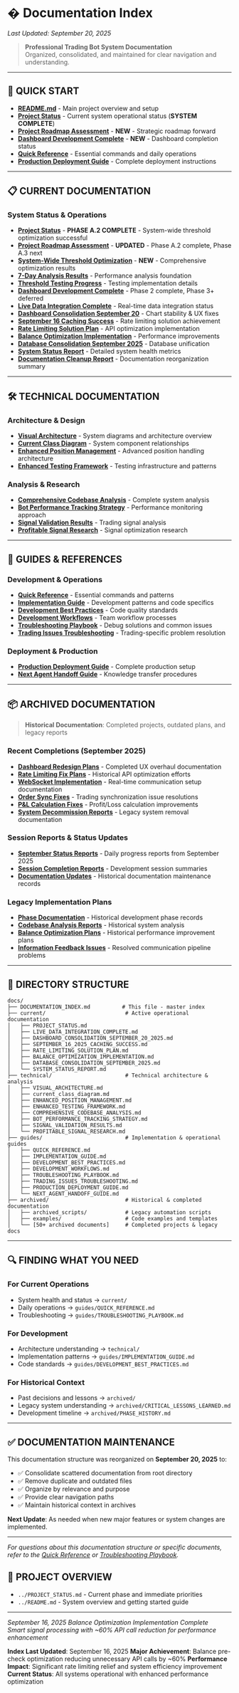 
# � Documentation Index

*Last Updated: September 20, 2025*

> **Professional Trading Bot System Documentation**  
> Organized, consolidated, and maintained for clear navigation and understanding.

---

## 🎯 **QUICK START**
- **[README.md](../README.md)** - Main project overview and setup
- **[Project Status](current/PROJECT_STATUS.md)** - Current system operational status (**SYSTEM COMPLETE**)
- **[Project Roadmap Assessment](current/PROJECT_ROADMAP_ASSESSMENT_SEPTEMBER_2025.md)** - **NEW** - Strategic roadmap forward
- **[Dashboard Development Complete](current/DASHBOARD_DEVELOPMENT_COMPLETE.md)** - **NEW** - Dashboard completion status
- **[Quick Reference](guides/QUICK_REFERENCE.md)** - Essential commands and daily operations
- **[Production Deployment Guide](guides/PRODUCTION_DEPLOYMENT_GUIDE.md)** - Complete deployment instructions

---

## 📋 **CURRENT DOCUMENTATION**

### **System Status & Operations**
- **[Project Status](current/PROJECT_STATUS.md)** - **PHASE A.2 COMPLETE** - System-wide threshold optimization successful
- **[Project Roadmap Assessment](current/PROJECT_ROADMAP_ASSESSMENT_SEPTEMBER_2025.md)** - **UPDATED** - Phase A.2 complete, Phase A.3 next
- **[System-Wide Threshold Optimization](current/SYSTEM_WIDE_THRESHOLD_OPTIMIZATION_SEPTEMBER_20_2025.md)** - **NEW** - Comprehensive optimization results
- **[7-Day Analysis Results](current/7_DAY_ANALYSIS_RESULTS_SEPT_20_2025.md)** - Performance analysis foundation
- **[Threshold Testing Progress](current/THRESHOLD_TESTING_PROGRESS_SEPT_20_2025.md)** - Testing implementation details
- **[Dashboard Development Complete](current/DASHBOARD_DEVELOPMENT_COMPLETE.md)** - Phase 2 complete, Phase 3+ deferred
- **[Live Data Integration Complete](current/LIVE_DATA_INTEGRATION_COMPLETE.md)** - Real-time data integration status
- **[Dashboard Consolidation September 20](current/DASHBOARD_CONSOLIDATION_SEPTEMBER_20_2025.md)** - Chart stability & UX fixes
- **[September 16 Caching Success](current/SEPTEMBER_16_2025_CACHING_SUCCESS.md)** - Rate limiting solution achievement
- **[Rate Limiting Solution Plan](current/RATE_LIMITING_SOLUTION_PLAN.md)** - API optimization implementation
- **[Balance Optimization Implementation](current/BALANCE_OPTIMIZATION_IMPLEMENTATION.md)** - Performance improvements
- **[Database Consolidation September 2025](current/DATABASE_CONSOLIDATION_SEPTEMBER_2025.md)** - Database unification
- **[System Status Report](current/SYSTEM_STATUS_REPORT.md)** - Detailed system health metrics
- **[Documentation Cleanup Report](current/DOCUMENTATION_CLEANUP_REPORT.md)** - Documentation reorganization summary

---

## 🛠️ **TECHNICAL DOCUMENTATION**

### **Architecture & Design**
- **[Visual Architecture](technical/VISUAL_ARCHITECTURE.md)** - System diagrams and architecture overview
- **[Current Class Diagram](technical/current_class_diagram.md)** - System component relationships
- **[Enhanced Position Management](technical/ENHANCED_POSITION_MANAGEMENT.md)** - Advanced position handling architecture
- **[Enhanced Testing Framework](technical/ENHANCED_TESTING_FRAMEWORK.md)** - Testing infrastructure and patterns

### **Analysis & Research**
- **[Comprehensive Codebase Analysis](technical/COMPREHENSIVE_CODEBASE_ANALYSIS.md)** - Complete system analysis
- **[Bot Performance Tracking Strategy](technical/BOT_PERFORMANCE_TRACKING_STRATEGY.md)** - Performance monitoring approach
- **[Signal Validation Results](technical/SIGNAL_VALIDATION_RESULTS.md)** - Trading signal analysis
- **[Profitable Signal Research](technical/PROFITABLE_SIGNAL_RESEARCH.md)** - Signal optimization research

---

## 📖 **GUIDES & REFERENCES**

### **Development & Operations**
- **[Quick Reference](guides/QUICK_REFERENCE.md)** - Essential commands and patterns
- **[Implementation Guide](guides/IMPLEMENTATION_GUIDE.md)** - Development patterns and code specifics
- **[Development Best Practices](guides/DEVELOPMENT_BEST_PRACTICES.md)** - Code quality standards
- **[Development Workflows](guides/DEVELOPMENT_WORKFLOWS.md)** - Team workflow processes
- **[Troubleshooting Playbook](guides/TROUBLESHOOTING_PLAYBOOK.md)** - Debug solutions and common issues
- **[Trading Issues Troubleshooting](guides/TRADING_ISSUES_TROUBLESHOOTING.md)** - Trading-specific problem resolution

### **Deployment & Production**
- **[Production Deployment Guide](guides/PRODUCTION_DEPLOYMENT_GUIDE.md)** - Complete production setup
- **[Next Agent Handoff Guide](guides/NEXT_AGENT_HANDOFF_GUIDE.md)** - Knowledge transfer procedures

---

## 📦 **ARCHIVED DOCUMENTATION**

> **Historical Documentation**: Completed projects, outdated plans, and legacy reports

### **Recent Completions (September 2025)**
- **[Dashboard Redesign Plans](archived/)** - Completed UX overhaul documentation
- **[Rate Limiting Fix Plans](archived/)** - Historical API optimization efforts
- **[WebSocket Implementation](archived/)** - Real-time communication setup documentation
- **[Order Sync Fixes](archived/)** - Trading synchronization issue resolutions
- **[P&L Calculation Fixes](archived/)** - Profit/Loss calculation improvements
- **[System Decommission Reports](archived/)** - Legacy system removal documentation

### **Session Reports & Status Updates**
- **[September Status Reports](archived/)** - Daily progress reports from September 2025
- **[Session Completion Reports](archived/)** - Development session summaries
- **[Documentation Updates](archived/)** - Historical documentation maintenance records

### **Legacy Implementation Plans**
- **[Phase Documentation](archived/)** - Historical development phase records
- **[Codebase Analysis Reports](archived/)** - Historical system analysis
- **[Balance Optimization Plans](archived/)** - Historical performance improvement plans
- **[Information Feedback Issues](archived/)** - Resolved communication pipeline problems

---

## 📁 **DIRECTORY STRUCTURE**

```
docs/
├── DOCUMENTATION_INDEX.md          # This file - master index
├── current/                         # Active operational documentation
│   ├── PROJECT_STATUS.md
│   ├── LIVE_DATA_INTEGRATION_COMPLETE.md
│   ├── DASHBOARD_CONSOLIDATION_SEPTEMBER_20_2025.md
│   ├── SEPTEMBER_16_2025_CACHING_SUCCESS.md
│   ├── RATE_LIMITING_SOLUTION_PLAN.md
│   ├── BALANCE_OPTIMIZATION_IMPLEMENTATION.md
│   ├── DATABASE_CONSOLIDATION_SEPTEMBER_2025.md
│   └── SYSTEM_STATUS_REPORT.md
├── technical/                       # Technical architecture & analysis
│   ├── VISUAL_ARCHITECTURE.md
│   ├── current_class_diagram.md
│   ├── ENHANCED_POSITION_MANAGEMENT.md
│   ├── ENHANCED_TESTING_FRAMEWORK.md
│   ├── COMPREHENSIVE_CODEBASE_ANALYSIS.md
│   ├── BOT_PERFORMANCE_TRACKING_STRATEGY.md
│   ├── SIGNAL_VALIDATION_RESULTS.md
│   └── PROFITABLE_SIGNAL_RESEARCH.md
├── guides/                          # Implementation & operational guides
│   ├── QUICK_REFERENCE.md
│   ├── IMPLEMENTATION_GUIDE.md
│   ├── DEVELOPMENT_BEST_PRACTICES.md
│   ├── DEVELOPMENT_WORKFLOWS.md
│   ├── TROUBLESHOOTING_PLAYBOOK.md
│   ├── TRADING_ISSUES_TROUBLESHOOTING.md
│   ├── PRODUCTION_DEPLOYMENT_GUIDE.md
│   └── NEXT_AGENT_HANDOFF_GUIDE.md
├── archived/                        # Historical & completed documentation
│   ├── archived_scripts/            # Legacy automation scripts
│   ├── examples/                    # Code examples and templates
│   └── [50+ archived documents]     # Completed projects & legacy docs
```

---

## 🔍 **FINDING WHAT YOU NEED**

### **For Current Operations**
- System health and status → `current/`
- Daily operations → `guides/QUICK_REFERENCE.md`
- Troubleshooting → `guides/TROUBLESHOOTING_PLAYBOOK.md`

### **For Development**
- Architecture understanding → `technical/`
- Implementation patterns → `guides/IMPLEMENTATION_GUIDE.md`
- Code standards → `guides/DEVELOPMENT_BEST_PRACTICES.md`

### **For Historical Context**
- Past decisions and lessons → `archived/`
- Legacy system understanding → `archived/CRITICAL_LESSONS_LEARNED.md`
- Development timeline → `archived/PHASE_HISTORY.md`

---

## ✅ **DOCUMENTATION MAINTENANCE**

This documentation structure was reorganized on **September 20, 2025** to:
- ✅ Consolidate scattered documentation from root directory
- ✅ Remove duplicate and outdated files
- ✅ Organize by relevance and purpose
- ✅ Provide clear navigation paths
- ✅ Maintain historical context in archives

**Next Update**: As needed when new major features or system changes are implemented.

---

*For questions about this documentation structure or specific documents, refer to the [Quick Reference](guides/QUICK_REFERENCE.md) or [Troubleshooting Playbook](guides/TROUBLESHOOTING_PLAYBOOK.md).*

## 🚀 **PROJECT OVERVIEW**
- `../PROJECT_STATUS.md` - Current phase and immediate priorities  
- `../README.md` - System overview and getting started guide

---
*September 16, 2025 Balance Optimization Implementation Complete*  
*Smart signal processing with ~60% API call reduction for performance enhancement*

**Index Last Updated**: September 16, 2025
**Major Achievement**: Balance pre-check optimization reducing unnecessary API calls by ~60%
**Performance Impact**: Significant rate limiting relief and system efficiency improvement
**Current Status**: All systems operational with enhanced performance optimization

